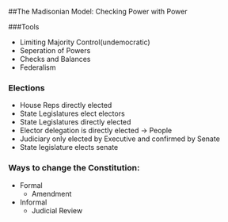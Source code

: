 ##The Madisonian Model: Checking Power with Power

###Tools
- Limiting Majority Control(undemocratic)
- Seperation of Powers
- Checks and Balances
- Federalism

### Elections
- House Reps directly elected
- State Legislatures elect electors
- State Legislatures directly elected
- Elector delegation is directly elected -> People
- Judiciary only elected by Executive and confirmed by Senate
- State legislature elects senate

### Ways to change the Constitution:
- Formal
    * Amendment
- Informal
    * Judicial Review
